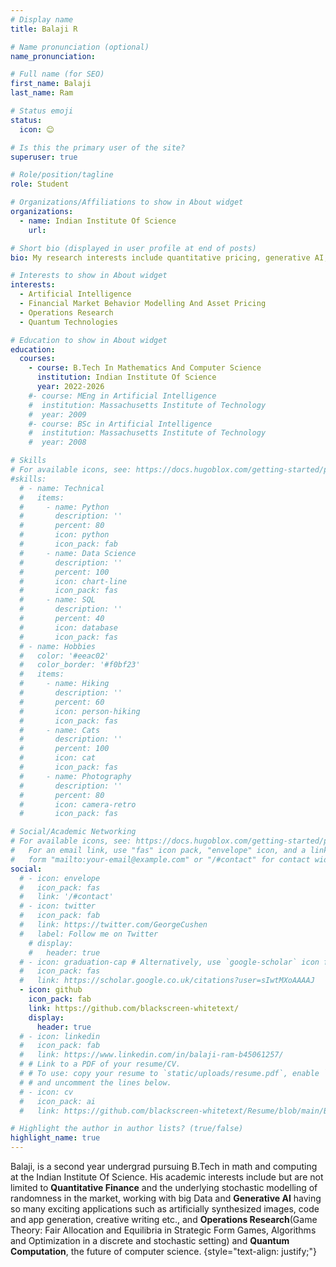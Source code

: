 ```yaml
---
# Display name
title: Balaji R

# Name pronunciation (optional)
name_pronunciation: 

# Full name (for SEO)
first_name: Balaji
last_name: Ram

# Status emoji
status:
  icon: 😊

# Is this the primary user of the site?
superuser: true

# Role/position/tagline
role: Student

# Organizations/Affiliations to show in About widget
organizations:
  - name: Indian Institute Of Science
    url: 

# Short bio (displayed in user profile at end of posts)
bio: My research interests include quantitative pricing, generative AI, operations research and quantum computing.

# Interests to show in About widget
interests:
  - Artificial Intelligence
  - Financial Market Behavior Modelling And Asset Pricing
  - Operations Research
  - Quantum Technologies

# Education to show in About widget
education:
  courses:
    - course: B.Tech In Mathematics And Computer Science
      institution: Indian Institute Of Science
      year: 2022-2026
    #- course: MEng in Artificial Intelligence
    #  institution: Massachusetts Institute of Technology
    #  year: 2009
    #- course: BSc in Artificial Intelligence
    #  institution: Massachusetts Institute of Technology
    #  year: 2008

# Skills
# For available icons, see: https://docs.hugoblox.com/getting-started/page-builder/#icons
#skills:
  # - name: Technical
  #   items:
  #     - name: Python
  #       description: ''
  #       percent: 80
  #       icon: python
  #       icon_pack: fab
  #     - name: Data Science
  #       description: ''
  #       percent: 100
  #       icon: chart-line
  #       icon_pack: fas
  #     - name: SQL
  #       description: ''
  #       percent: 40
  #       icon: database
  #       icon_pack: fas
  # - name: Hobbies
  #   color: '#eeac02'
  #   color_border: '#f0bf23'
  #   items:
  #     - name: Hiking
  #       description: ''
  #       percent: 60
  #       icon: person-hiking
  #       icon_pack: fas
  #     - name: Cats
  #       description: ''
  #       percent: 100
  #       icon: cat
  #       icon_pack: fas
  #     - name: Photography
  #       description: ''
  #       percent: 80
  #       icon: camera-retro
  #       icon_pack: fas

# Social/Academic Networking
# For available icons, see: https://docs.hugoblox.com/getting-started/page-builder/#icons
#   For an email link, use "fas" icon pack, "envelope" icon, and a link in the
#   form "mailto:your-email@example.com" or "/#contact" for contact widget.
social:
  # - icon: envelope
  #   icon_pack: fas
  #   link: '/#contact'
  # - icon: twitter
  #   icon_pack: fab
  #   link: https://twitter.com/GeorgeCushen
  #   label: Follow me on Twitter
    # display:
    #   header: true
  # - icon: graduation-cap # Alternatively, use `google-scholar` icon from `ai` icon pack
  #   icon_pack: fas
  #   link: https://scholar.google.co.uk/citations?user=sIwtMXoAAAAJ
  - icon: github
    icon_pack: fab
    link: https://github.com/blackscreen-whitetext/
    display:
      header: true
  # - icon: linkedin
  #   icon_pack: fab
  #   link: https://www.linkedin.com/in/balaji-ram-b45061257/
  # # Link to a PDF of your resume/CV.
  # # To use: copy your resume to `static/uploads/resume.pdf`, enable `ai` icons in `params.yaml`,
  # # and uncomment the lines below.
  # - icon: cv
  #   icon_pack: ai
  #   link: https://github.com/blackscreen-whitetext/Resume/blob/main/Balaji_cv.pdf

# Highlight the author in author lists? (true/false)
highlight_name: true
---
```

Balaji, is a second year undergrad pursuing B.Tech in math and computing at the Indian Institute Of Science. His academic interests include but are not limited to **Quantitative Finance** and the underlying stochastic modelling of randomness in the market, working with big Data and **Generative AI** having so many exciting applications such as artificially synthesized images, code and app generation, creative writing etc., and **Operations Research**(Game Theory: Fair Allocation and Equilibria in Strategic Form Games, Algorithms and Optimization in a discrete and stochastic setting) and **Quantum Computation**, the future of computer science.
{style="text-align: justify;"}

